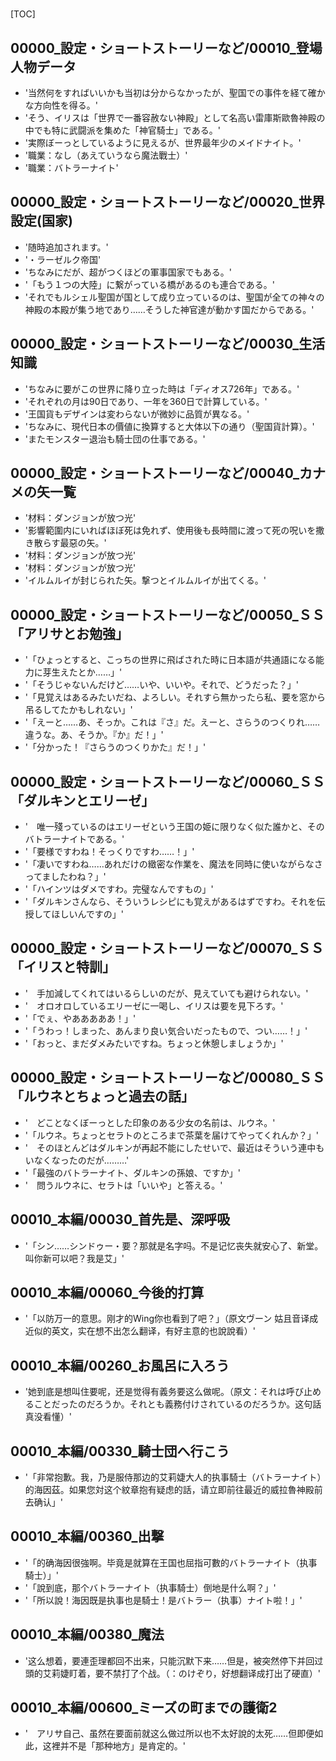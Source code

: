 # 

[TOC]

## 00000_設定・ショートストーリーなど/00010_登場人物データ

- '当然何をすればいいかも当初は分からなかったが、聖国での事件を経て確かな方向性を得る。'
- 'そう、イリスは「世界で一番容赦ない神殿」として名高い雷庫斯歐魯神殿の中でも特に武闘派を集めた「神官騎士」である。'
- '実際ぼーっとしているように見えるが、世界最年少のメイドナイト。'
- '職業：なし（あえていうなら魔法戰士）'
- '職業：バトラーナイト'


## 00000_設定・ショートストーリーなど/00020_世界設定(国家)

- '随時追加されます。'
- '・ラーゼルク帝国'
- 'ちなみにだが、超がつくほどの軍事国家でもある。'
- '「もう１つの大陸」に繋がっている橋があるのも連合である。'
- 'それでもルシェル聖国が国として成り立っているのは、聖国が全ての神々の神殿の本殿が集う地であり……そうした神官達が動かす国だからである。'


## 00000_設定・ショートストーリーなど/00030_生活知識

- 'ちなみに要がこの世界に降り立った時は「ディオス726年」である。'
- 'それぞれの月は90日であり、一年を360日で計算している。'
- '王国貨もデザインは変わらないが微妙に品質が異なる。'
- 'ちなみに、現代日本の價値に換算すると大体以下の通り（聖国貨計算）。'
- 'またモンスター退治も騎士団の仕事である。'


## 00000_設定・ショートストーリーなど/00040_カナメの矢一覧

- '材料：ダンジョンが放つ光'
- '影響範圍内にいればほぼ死は免れず、使用後も長時間に渡って死の呪いを撒き散らす最惡の矢。'
- '材料：ダンジョンが放つ光'
- '材料：ダンジョンが放つ光'
- 'イルムルイが封じられた矢。撃つとイルムルイが出てくる。'


## 00000_設定・ショートストーリーなど/00050_ＳＳ「アリサとお勉強」

- '「ひょっとすると、こっちの世界に飛ばされた時に日本語が共通語になる能力に芽生えたとか……」'
- '「そうじゃないんだけど……いや、いいや。それで、どうだった？」'
- '「見覚えはあるみたいだね、よろしい。それすら無かったら私、要を窓から吊るしてたかもしれない」'
- '「えーと……あ、そっか。これは『さ』だ。えーと、さらうのつくりれ……違うな。あ、そうか。『か』だ！」'
- '「分かった！『さらうのつくりかた』だ！」'


## 00000_設定・ショートストーリーなど/00060_ＳＳ「ダルキンとエリーゼ」

- '　唯一殘っているのはエリーゼという王国の姫に限りなく似た誰かと、そのバトラーナイトである。'
- '「要様ですわね！そっくりですわ……！」'
- '「凄いですわね……あれだけの緻密な作業を、魔法を同時に使いながらなさってましたわね？」'
- '「ハインツはダメですわ。完璧なんですもの」'
- '「ダルキンさんなら、そういうレシピにも覚えがあるはずですわ。それを伝授してほしいんですの」'


## 00000_設定・ショートストーリーなど/00070_ＳＳ「イリスと特訓」

- '　手加減してくれてはいるらしいのだが、見えていても避けられない。'
- '　オロオロしているエリーゼに一喝し、イリスは要を見下ろす。'
- '「でぇ、やあああああ！」'
- '「うわっ！しまった、あんまり良い気合いだったもので、つい……！」'
- '「おっと、まだダメみたいですね。ちょっと休憩しましょうか」'


## 00000_設定・ショートストーリーなど/00080_ＳＳ「ルウネとちょっと過去の話」

- '　どことなくぼーっとした印象のある少女の名前は、ルウネ。'
- '「ルウネ。ちょっとセラトのところまで茶葉を届けてやってくれんか？」'
- '　そのほとんどはダルキンが再起不能にしたせいで、最近はそういう連中もいなくなったのだが………'
- '「最強のバトラーナイト、ダルキンの孫娘、ですか」'
- '　問うルウネに、セラトは「いいや」と答える。'


## 00010_本編/00030_首先是、深呼吸

- '「シン……シンドゥー・要？那就是名字吗。不是记忆丧失就安心了、新堂。叫你新可以吧？我是艾」'


## 00010_本編/00060_今後的打算

- '「以防万一的意思。刚才的Wing你也看到了吧？」（原文ヴーン 姑且音译成近似的英文，实在想不出怎么翻译，有好主意的也說說看）'


## 00010_本編/00260_お風呂に入ろう

- '她到底是想叫住要呢，还是觉得有義务要这么做呢。（原文：それは呼び止めることだったのだろうか。それとも義務付けされているのだろうか。这句話真没看懂）'


## 00010_本編/00330_騎士団へ行こう

- '「非常抱歉。我，乃是服侍那边的艾莉婕大人的执事騎士（バトラーナイト）的海因茲。如果您対这个紋章抱有疑虑的話，请立即前往最近的威拉魯神殿前去确认」'


## 00010_本編/00360_出撃

- '「的确海因很強啊。毕竟是就算在王国也屈指可數的バトラーナイト（执事騎士）」'
- '「說到底，那个バトラーナイト（执事騎士）倒地是什么啊？」'
- '「所以說！海因既是执事也是騎士！是バトラー（执事）ナイト啦！」'


## 00010_本編/00380_魔法

- '这么想着，要連歪理都回不出来，只能沉默下来……但是，被突然停下并回过頭的艾莉婕盯着，要不禁打了个战。（：のけぞり，好想翻译成打出了硬直）'


## 00010_本編/00600_ミーズの町までの護衛2

- '　アリサ自己、虽然在要面前就这么做过所以也不太好說的太死……但即便如此，这裡并不是「那种地方」是肯定的。'

